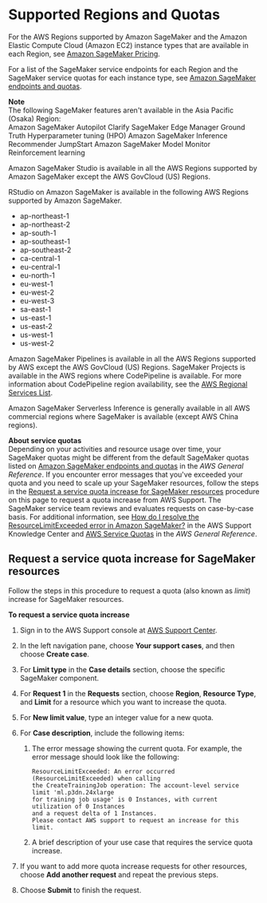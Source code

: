 # Supported Regions and Quotas<a name="regions-quotas"></a>

For the AWS Regions supported by Amazon SageMaker and the Amazon Elastic Compute Cloud \(Amazon EC2\) instance types that are available in each Region, see [Amazon SageMaker Pricing](http://aws.amazon.com/sagemaker/pricing/)\.

For a list of the SageMaker service endpoints for each Region and the SageMaker service quotas for each instance type, see [Amazon SageMaker endpoints and quotas](https://docs.aws.amazon.com/general/latest/gr/sagemaker.html)\.

**Note**  
The following SageMaker features aren't available in the Asia Pacific \(Osaka\) Region:  
Amazon SageMaker Autopilot
Clarify
SageMaker Edge Manager
Ground Truth
Hyperparameter tuning \(HPO\)
Amazon SageMaker Inference Recommender
JumpStart
Amazon SageMaker Model Monitor
Reinforcement learning

Amazon SageMaker Studio is available in all the AWS Regions supported by Amazon SageMaker except the AWS GovCloud \(US\) Regions\.

RStudio on Amazon SageMaker is available in the following AWS Regions supported by Amazon SageMaker\.
+ ap\-northeast\-1
+ ap\-northeast\-2
+ ap\-south\-1
+ ap\-southeast\-1
+ ap\-southeast\-2
+ ca\-central\-1
+ eu\-central\-1
+ eu\-north\-1
+ eu\-west\-1
+ eu\-west\-2
+ eu\-west\-3
+ sa\-east\-1
+ us\-east\-1
+ us\-east\-2
+ us\-west\-1
+ us\-west\-2

Amazon SageMaker Pipelines is available in all the AWS Regions supported by AWS except the AWS GovCloud \(US\) Regions\. SageMaker Projects is available in the AWS regions where CodePipeline is available\. For more information about CodePipeline region availability, see the [AWS Regional Services List](http://aws.amazon.com/about-aws/global-infrastructure/regional-product-services/)\.

Amazon SageMaker Serverless Inference is generally available in all AWS commercial regions where SageMaker is available \(except AWS China regions\)\.

**About service quotas**  
Depending on your activities and resource usage over time, your SageMaker quotas might be different from the default SageMaker quotas listed on [Amazon SageMaker endpoints and quotas](https://docs.aws.amazon.com/general/latest/gr/sagemaker.html) in the *AWS General Reference*\. If you encounter error messages that you've exceeded your quota and you need to scale up your SageMaker resources, follow the steps in the [Request a service quota increase for SageMaker resources](#service-limit-increase-request-procedure) procedure on this page to request a quota increase from AWS Support\. The SageMaker service team reviews and evaluates requests on case\-by\-case basis\. For additional information, see [How do I resolve the ResourceLimitExceeded error in Amazon SageMaker?](https://aws.amazon.com/premiumsupport/knowledge-center/resourcelimitexceeded-sagemaker/) in the AWS Support Knowledge Center and [AWS Service Quotas](https://docs.aws.amazon.com/general/latest/gr/aws_service_limits.html) in the *AWS General Reference*\.

## Request a service quota increase for SageMaker resources<a name="service-limit-increase-request-procedure"></a>

Follow the steps in this procedure to request a quota \(also known as *limit*\) increase for SageMaker resources\.

**To request a service quota increase**

1. Sign in to the AWS Support console at [AWS Support Center](https://console.aws.amazon.com/support/home#/)\.

1. In the left navigation pane, choose **Your support cases**, and then choose **Create case**\.

1. For **Limit type** in the **Case details** section, choose the specific SageMaker component\.

1. For **Request 1** in the **Requests** section, choose **Region**, **Resource Type**, and **Limit** for a resource which you want to increase the quota\. 

1. For **New limit value**, type an integer value for a new quota\.

1. For **Case description**, include the following items:

   1. The error message showing the current quota\. For example, the error message should look like the following:

      ```
      ResourceLimitExceeded: An error occurred (ResourceLimitExceeded) when calling 
      the CreateTrainingJob operation: The account-level service limit 'ml.p3dn.24xlarge 
      for training job usage' is 0 Instances, with current utilization of 0 Instances 
      and a request delta of 1 Instances. 
      Please contact AWS support to request an increase for this limit.
      ```

   1. A brief description of your use case that requires the service quota increase\.

1. If you want to add more quota increase requests for other resources, choose **Add another request** and repeat the previous steps\.

1. Choose **Submit** to finish the request\.